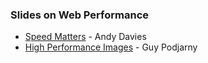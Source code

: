 ### Slides on Web Performance

+ [Speed Matters](http://www.slideshare.net/AndyDavies/speed-matters-so-why-is-your-site-so-slow) - Andy Davies
+ [High Performance Images](http://www.slideshare.net/guypod/high-performance-images-beautiful-shouldnt-mean-slow) - Guy Podjarny